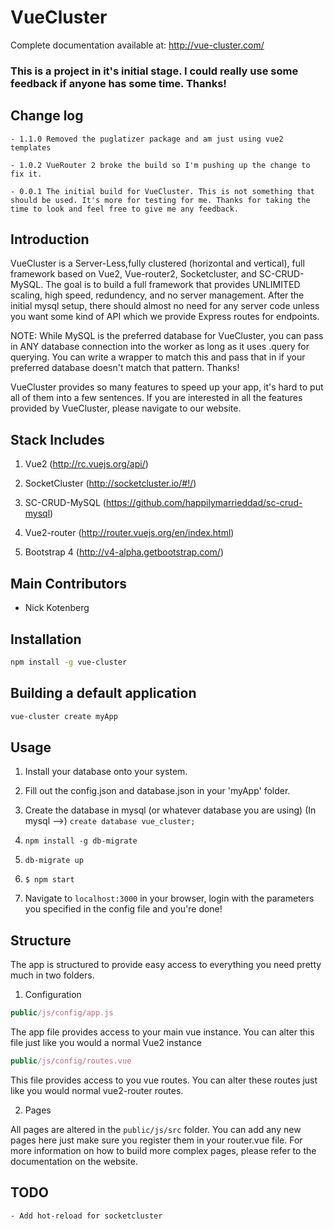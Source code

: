 VueCluster
=====================

Complete documentation available at: http://vue-cluster.com/

### This is a project in it's initial stage. I could really use some feedback if anyone has some time. Thanks!

## Change log
	- 1.1.0 Removed the puglatizer package and am just using vue2 templates

	- 1.0.2 VueRouter 2 broke the build so I'm pushing up the change to fix it.

	- 0.0.1 The initial build for VueCluster. This is not something that should be used. It's more for testing for me. Thanks for taking the time to look and feel free to give me any feedback.

## Introduction

VueCluster is a Server-Less,fully clustered (horizontal and vertical), full framework based on Vue2, Vue-router2, Socketcluster, and SC-CRUD-MySQL. The goal is to build a full framework that provides UNLIMITED scaling, high speed, redundency, and no server management. After the initial mysql setup, there should almost no need for any server code unless you want some kind of API which we provide Express routes for endpoints.

NOTE: While MySQL is the preferred database for VueCluster, you can pass in ANY database connection into the worker as long as it uses .query for querying. You can write a wrapper to match this and pass that in if your preferred database doesn't match that pattern. Thanks!

VueCluster provides so many features to speed up your app, it's hard to put all of them into a few sentences. If you are interested in all the features provided by VueCluster, please navigate to our website.

## Stack Includes

1) Vue2 (http://rc.vuejs.org/api/)

2) SocketCluster (http://socketcluster.io/#!/)

3) SC-CRUD-MySQL (https://github.com/happilymarrieddad/sc-crud-mysql)

4) Vue2-router (http://router.vuejs.org/en/index.html)

5) Bootstrap 4 (http://v4-alpha.getbootstrap.com/)

## Main Contributors

- Nick Kotenberg

## Installation

```bash
npm install -g vue-cluster
```

## Building a default application

```bash
vue-cluster create myApp
```

## Usage

1) Install your database onto your system.

2) Fill out the config.json and database.json in your 'myApp' folder.

3) Create the database in mysql (or whatever database you are using) (In mysql -->) ```create database vue_cluster;```

4) ```npm install -g db-migrate```

5) ```db-migrate up```

6) ```$ npm start```

7) Navigate to ```localhost:3000``` in your browser, login with the parameters you specified in the config file and you're done!


## Structure

The app is structured to provide easy access to everything you need pretty much in two folders.

1) Configuration

```js
public/js/config/app.js
```
The app file provides access to your main vue instance. You can alter this file just like you would a normal Vue2 instance

```js
public/js/config/routes.vue
```
This file provides access to you vue routes. You can alter these routes just like you would normal vue2-router routes.

2) Pages

All pages are altered in the ```public/js/src``` folder. You can add any new pages here just make sure you register them in your router.vue file. For more information on how to build more complex pages, please refer to the documentation on the website.

## TODO

	- Add hot-reload for socketcluster